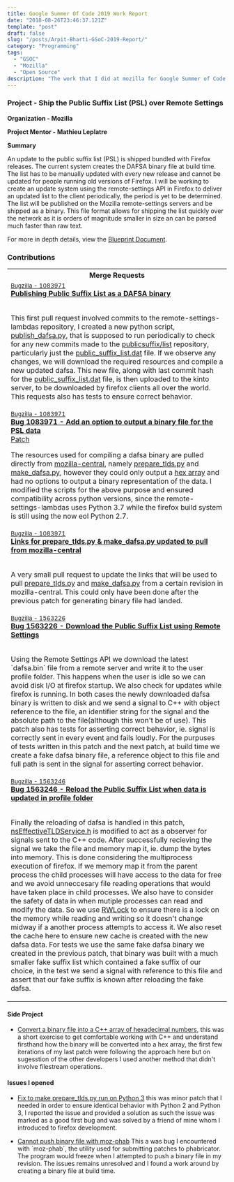 ```yaml
---
title: Google Summer Of Code 2019 Work Report
date: "2018-08-26T23:46:37.121Z"
template: "post"
draft: false
slug: "/posts/Arpit-Bharti-GSoC-2019-Report/"
category: "Programming"
tags:
  - "GSOC"
  - "Mozilla"
  - "Open Source"
description: "The work that I did at mozilla for Google Summer of Code 2019"
---
```


### Project - Ship the Public Suffix List (PSL) over Remote Settings

**Organization - Mozilla**

**Project Mentor - Mathieu Leplatre**

**Summary**

An update to the public suffix list (PSL) is shipped bundled with Firefox releases. The current system creates the DAFSA binary file at build time. The list has to be manually updated with every new release and cannot be updated for people running old versions of Firefox. I will be working to create an update system using the remote-settings API in Firefox to deliver an updated list to the client periodically, the period is yet to be determined. The list will be published on the Mozilla remote-settings servers and be shipped as a binary. This file format allows for shipping the list quickly over the network as it is orders of magnitude smaller in size an can be parsed much faster than raw text.

For more in depth details, view the <a href="https://docs.google.com/document/d/1kxlAhu87MQtATxYfBdfRO-WjMHVNo1jA9Gr5mdVBnN8/edit?usp=sharing">Blueprint Document</a>.


### Contributions

<table>
  <th>Merge Requests</th>
  <tr>
    <td>
      <small><a href="https://bugzilla.mozilla.org/show_bug.cgi?id=1083971">Bugzilla - 1083971</a></small>
      <br>
      <b>
        <a href="https://github.com/mozilla-services/remote-settings-lambdas/pull/373">Publishing Public Suffix
          List as a DAFSA binary
        </a>
      </b>
      <br>
      <br>
      <p>
        This first pull request involved commits to the remote-settings-lambdas repository, I created a new python script, <a href="https://github.com/mozilla-services/remote-settings-lambdas/blob/master/commands/publish_dafsa.py">publish_dafsa.py</a>, that is supposed to run periodically to check for any new commits made to the <a href="https://github.com/publicsuffix/list">publicsuffix/list</a> repository, particularly just the <a href="https://github.com/publicsuffix/list/blob/master/public_suffix_list.dat">public_suffix_list.dat</a> file. If we observe any changes, we will download the required resources and compile a new updated dafsa.
        This new file, along with last commit hash for the <a href="https://github.com/publicsuffix/list/blob/master/public_suffix_list.dat">public_suffix_list.dat</a> file, is then uploaded to the kinto server, to be downloaded by firefox clients all over the world.
        This requests also has tests to ensure correct behavior.
      </p>
    </td>
  </tr>
  <tr>
    <td>
      <small><a href="https://bugzilla.mozilla.org/show_bug.cgi?id=1083971">Bugzilla - 1083971</a>
      </small>
      <br>
      <b>
        <a href="https://phabricator.services.mozilla.com/D34364">Bug 1083971 - Add an option to output a binary file
          for the PSL data
        </a>
      </b>
      <br>
        <a href="https://hg.mozilla.org/mozilla-central/rev/822cb68b6ab7">Patch</a>
        <br>
      <p>
        The resources used for compiling a dafsa binary are pulled directly from <a href="https://hg.mozilla.org/mozilla-central/">mozilla-central</a>, namely <a href="https://searchfox.org/mozilla-central/source/netwerk/dns/prepare_tlds.py">prepare_tlds.py</a> and <a href="https://searchfox.org/mozilla-central/source/xpcom/ds/tools/make_dafsa.py">make_dafsa.py</a>, however they could only output a <a href="https://searchfox.org/mozilla-central/source/__GENERATED__/netwerk/dns/etld_data.inc">hex array</a> and had no options to output a binary representation of the data. I modified the scripts for the above purpose and ensured compatibility across python versions, since the remote-settings-lambdas uses Python 3.7 while the firefox build system is still using the now eol Python 2.7.
      </p>
    </td>
  </tr>
  <tr>
    <td>
      <small>
      <a href="https://bugzilla.mozilla.org/show_bug.cgi?id=1083971">Bugzilla - 1083971</a>
      </small>
      <br>
      <b>
        <a href="https://github.com/mozilla-services/remote-settings-lambdas/pull/431">Links for prepare_tlds.py &
          make_dafsa.py updated to pull from mozilla-central
        </a>
      </b>
        <br>
        <br>
      <p>
        A very small pull request to update the links that will be used to pull <a href="https://hg.mozilla.org/mozilla-central/raw-file/822cb68b6ab75c96d7e36aa1f7fffda122d41f0c/netwerk/dns/prepare_tlds.py">prepare_tlds.py</a> and <a href="https://hg.mozilla.org/mozilla-central/raw-file/27de3a352a395fd4fac5964d1027a3144e28224b/xpcom/ds/tools/make_dafsa.py">make_dafsa.py</a> from a certain revision in mozilla-central. This could only have been done after the previous patch for generating binary file had landed.
      </p>
    </td>
  </tr>
  <tr>
    <td>
      <small><a href="https://bugzilla.mozilla.org/show_bug.cgi?id=1563226">Bugzilla - 1563226</a>
      </small>
      <br>
      <b>
        <a href="https://phabricator.services.mozilla.com/D42469">Bug 1563226 - Download the Public Suffix List using
          Remote Settings
        </a>
      </b>
        <br>
      <br>
      <p>
        Using the Remote Settings API we download the latest `dafsa.bin` file from a remote server and write it to the user profile folder. This happens when the user is idle so we can avoid disk I/O at firefox startup. We also check for updates while firefox is running. In both cases the newly downloaded dafsa binary is written to disk and we send a signal to C++ with object reference to the file, an identifier string for the signal and the absolute path to the file(although this won't be of use).
        This patch also has tests for asserting correct behavior, ie. signal is correctly sent in every event and fails loudly.
        For the purpuses of tests written in this patch and the next patch, at build time we create a fake dafsa binary file, a reference object to this file and full path is sent in the signal for asserting correct behavior.
      </p>
    </td>
  </tr>
  <tr>
    <td>
      <small><a href="https://bugzilla.mozilla.org/show_bug.cgi?id=1563246">Bugzilla - 1563246</a>
      </small>
      <br>
      <b>
        <a href="https://phabricator.services.mozilla.com/D42470">Bug 1563246 - Reload the Public Suffix List when data
          is updated in profile folder
        </a>
      </b>
        <br>
      <br>
      <p>
        Finally the reloading of dafsa is handled in this patch, <a href="https://searchfox.org/mozilla-central/source/netwerk/dns/nsEffectiveTLDService.h">nsEffectiveTLDService.h</a> is modified to act as a observer for signals sent to the C++ code. After successfully recieving the signal we take the file and memory map it, ie. dump the bytes into memory. This is done considering the multiprocess execution of firefox. If we memory map it from the parent process the child processes will have access to the data for free and we avoid unneccesary file reading operations that would have taken place in child processes. We also have to consider the safety of data in when mutiple processes can read and modify the data. So we use <a href="https://searchfox.org/mozilla-central/source/xpcom/threads/RWLock.h">RWLock</a> to ensure there is a lock on the memory while reading and writing so it doesn't change midway if a another process attempts to access it.
        We also reset the cache here to ensure new cache is created with the new dafsa data.
        For tests we use the same fake dafsa binary we created in the previous patch, that binary was built with a much smaller fake suffix list which contained a fake suffix of our choice, in the test we send a signal with reference to this file and assert that our fake suffix is known after reloading the fake dafsa.
      </p>
    </td>
  </tr>
</table>

#### Side Project

-   <p><a href="https://github.com/arpit73/dafsaBinary-to-hexArray">Convert a binary file into a C++ array of hexadecimal numbers</a>, this was a short exercise to get comfortable working with C++ and understand firsthand how the binary will be converted into a hex array, the first few iterations of my last patch were following the approach here but on sugesstion of the other developers I used another method that didn't involve filestream operations.
</p>

#### Issues I opened

-   <p><a href="https://bugzilla.mozilla.org/show_bug.cgi?id=1552658">Fix to make prepare_tlds.py run on Python 3</a> this was minor patch that I needed in order to ensure identical behavior with Python 2 and Python 3, I reported the issue and provided a solution as such the issue was marked as a good first bug and was solved by a friend of mine whom I introduced to firefox development.</p>

-   <p><a href="https://bugzilla.mozilla.org/show_bug.cgi?id=1574145">Cannot push binary file with moz-phab</a> This a was bug I encountered with `moz-phab`, the utility used for submitting patches to phabricator. The program would freeze when I attempted to push a binary file in my revision. The issues remains unresolved and I found a work around by creating a binary file at build time.</p>